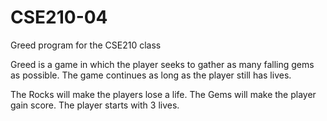 # CSE210-04
Greed program for the CSE210 class

Greed is a game in which the player seeks to gather as
many falling gems as possible. The game continues as
long as the player still has lives.

The Rocks will make the players lose a life.
The Gems will make the player gain score.
The player starts with 3 lives.